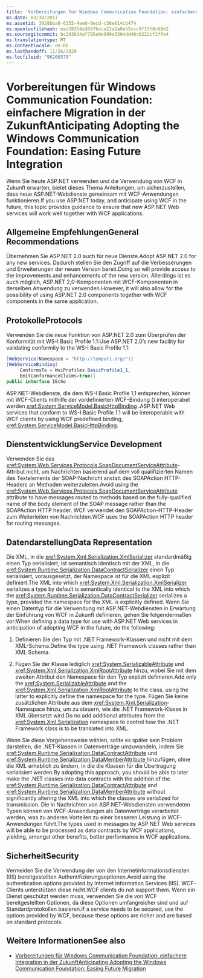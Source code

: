 ```yaml
---
title: 'Vorbereitungen für Windows Communication Foundation: einfachere Migration in der Zukunft'
ms.date: 03/30/2017
ms.assetid: 3028bba8-6355-4ee0-9ecd-c56e614cb474
ms.openlocfilehash: ead28354a3687bcca22a1a0eb5ccc9f15f0c69d2
ms.sourcegitcommit: bc293b14af795e0e999e3304dd40c0222cf2ffe4
ms.translationtype: MT
ms.contentlocale: de-DE
ms.lasthandoff: 11/26/2020
ms.locfileid: "96266570"
---
```

# <a name="anticipating-adopting-the-windows-communication-foundation-easing-future-integration"></a><span data-ttu-id="27ef3-102">Vorbereitungen für Windows Communication Foundation: einfachere Migration in der Zukunft</span><span class="sxs-lookup"><span data-stu-id="27ef3-102">Anticipating Adopting the Windows Communication Foundation: Easing Future Integration</span></span>

<span data-ttu-id="27ef3-103">Wenn Sie heute ASP.NET verwenden und die Verwendung von WCF in Zukunft erwarten, bietet dieses Thema Anleitungen, um sicherzustellen, dass neue ASP.NET-Webdienste gemeinsam mit WCF-Anwendungen funktionieren.</span><span class="sxs-lookup"><span data-stu-id="27ef3-103">If you use ASP.NET today, and anticipate using WCF in the future, this topic provides guidance to ensure that new ASP.NET Web services will work well together with WCF applications.</span></span>  
  
## <a name="general-recommendations"></a><span data-ttu-id="27ef3-104">Allgemeine Empfehlungen</span><span class="sxs-lookup"><span data-stu-id="27ef3-104">General Recommendations</span></span>  

 <span data-ttu-id="27ef3-105">Übernehmen Sie ASP.NET 2.0 auch für neue Dienste.</span><span class="sxs-lookup"><span data-stu-id="27ef3-105">Adopt ASP.NET 2.0 for any new services.</span></span> <span data-ttu-id="27ef3-106">Dadurch stellen Sie den Zugriff auf die Verbesserungen und Erweiterungen der neuen Version bereit.</span><span class="sxs-lookup"><span data-stu-id="27ef3-106">Doing so will provide access to the improvements and enhancements of the new version.</span></span> <span data-ttu-id="27ef3-107">Allerdings ist es auch möglich, ASP.NET 2,0-Komponenten mit WCF-Komponenten in derselben Anwendung zu verwenden.</span><span class="sxs-lookup"><span data-stu-id="27ef3-107">However, it will also allow for the possibility of using ASP.NET 2.0 components together with WCF components in the same application.</span></span>  
  
## <a name="protocols"></a><span data-ttu-id="27ef3-108">Protokolle</span><span class="sxs-lookup"><span data-stu-id="27ef3-108">Protocols</span></span>  

 <span data-ttu-id="27ef3-109">Verwenden Sie die neue Funktion von ASP.NET 2.0 zum Überprüfen der Konformität mit WS-I Basic Profile 1.1:</span><span class="sxs-lookup"><span data-stu-id="27ef3-109">Use ASP.NET 2.0’s new facility for validating conformity to the WS-I Basic Profile 1.1:</span></span>  
  
```csharp  
[WebService(Namespace = "http://tempuri.org/")]  
[WebServiceBinding(  
     ConformsTo = WsiProfiles.BasicProfile1_1,  
     EmitConformanceClaims=true)]  
public interface IEcho  
```  
  
 <span data-ttu-id="27ef3-110">ASP.NET-Webdienste, die dem WS-I Basic Profile 1,1 entsprechen, können mit WCF-Clients mithilfe der vordefinierten WCF-Bindung () interoperabel werden <xref:System.ServiceModel.BasicHttpBinding> .</span><span class="sxs-lookup"><span data-stu-id="27ef3-110">ASP.NET Web services that conform to WS-I Basic Profile 1.1 will be interoperable with WCF clients by using WCF predefined binding, <xref:System.ServiceModel.BasicHttpBinding>.</span></span>  
  
## <a name="service-development"></a><span data-ttu-id="27ef3-111">Dienstentwicklung</span><span class="sxs-lookup"><span data-stu-id="27ef3-111">Service Development</span></span>  

 <span data-ttu-id="27ef3-112">Verwenden Sie das <xref:System.Web.Services.Protocols.SoapDocumentServiceAttribute>-Attribut nicht, um Nachrichten basierend auf dem voll qualifizierten Namen des Textelements der SOAP-Nachricht anstatt des SOAPAction HTTP-Headers an Methoden weiterzuleiten.</span><span class="sxs-lookup"><span data-stu-id="27ef3-112">Avoid using the <xref:System.Web.Services.Protocols.SoapDocumentServiceAttribute> attribute to have messages routed to methods based on the fully-qualified name of the body element of the SOAP message rather than the SOAPAction HTTP header.</span></span> <span data-ttu-id="27ef3-113">WCF verwendet den SOAPAction-HTTP-Header zum Weiterleiten von Nachrichten.</span><span class="sxs-lookup"><span data-stu-id="27ef3-113">WCF uses the SOAPAction HTTP header for routing messages.</span></span>  
  
## <a name="data-representation"></a><span data-ttu-id="27ef3-114">Datendarstellung</span><span class="sxs-lookup"><span data-stu-id="27ef3-114">Data Representation</span></span>  

 <span data-ttu-id="27ef3-115">Die XML, in die <xref:System.Xml.Serialization.XmlSerializer> standardmäßig einen Typ serialisiert, ist semantisch identisch mit der XML, in die <xref:System.Runtime.Serialization.DataContractSerializer> einen Typ serialisiert, vorausgesetzt, der Namespace ist für die XML explizit definiert.</span><span class="sxs-lookup"><span data-stu-id="27ef3-115">The XML into which <xref:System.Xml.Serialization.XmlSerializer> serializes a type by default is semantically identical to the XML into which the <xref:System.Runtime.Serialization.DataContractSerializer> serializes a type, provided the namespace for the XML is explicitly defined.</span></span> <span data-ttu-id="27ef3-116">Wenn Sie einen Datentyp für die Verwendung mit ASP.NET-Webdiensten in Erwartung der Einführung von WCF in Zukunft definieren, gehen Sie folgendermaßen vor:</span><span class="sxs-lookup"><span data-stu-id="27ef3-116">When defining a data type for use with ASP.NET Web services in anticipation of adopting WCF in the future, do the following:</span></span>  
  
1. <span data-ttu-id="27ef3-117">Definieren Sie den Typ mit .NET Framework-Klassen und nicht mit dem XML-Schema.</span><span class="sxs-lookup"><span data-stu-id="27ef3-117">Define the type using .NET Framework classes rather than XML Schema.</span></span>  
  
2. <span data-ttu-id="27ef3-118">Fügen Sie der Klasse lediglich <xref:System.SerializableAttribute> und <xref:System.Xml.Serialization.XmlRootAttribute> hinzu, wobei Sie mit dem zweiten Attribut den Namespace für den Typ explizit definieren.</span><span class="sxs-lookup"><span data-stu-id="27ef3-118">Add only the <xref:System.SerializableAttribute> and the <xref:System.Xml.Serialization.XmlRootAttribute> to the class, using the latter to explicitly define the namespace for the type.</span></span> <span data-ttu-id="27ef3-119">Fügen Sie keine zusätzlichen Attribute aus dem <xref:System.Xml.Serialization>-Namespace hinzu, um zu steuern, wie die .NET Framework-Klasse in XML übersetzt wird.</span><span class="sxs-lookup"><span data-stu-id="27ef3-119">Do no add additional attributes from the <xref:System.Xml.Serialization> namespace to control how the .NET Framework class is to be translated into XML.</span></span>  
  
 <span data-ttu-id="27ef3-120">Wenn Sie diese Vorgehensweise wählen, sollte es später kein Problem darstellen, die .NET-Klassen in Datenverträge umzuwandeln, indem Sie <xref:System.Runtime.Serialization.DataContractAttribute> und <xref:System.Runtime.Serialization.DataMemberAttribute> hinzufügen, ohne die XML erheblich zu ändern, in die die Klassen für die Übertragung serialisiert werden.</span><span class="sxs-lookup"><span data-stu-id="27ef3-120">By adopting this approach, you should be able to later make the .NET classes into data contracts with the addition of the <xref:System.Runtime.Serialization.DataContractAttribute> and <xref:System.Runtime.Serialization.DataMemberAttribute> without significantly altering the XML into which the classes are serialized for transmission.</span></span> <span data-ttu-id="27ef3-121">Die in Nachrichten von ASP.NET-Webdiensten verwendeten Typen können von WCF-Anwendungen als Datenverträge verarbeitet werden, was zu anderen Vorteilen zu einer besseren Leistung in WCF-Anwendungen führt.</span><span class="sxs-lookup"><span data-stu-id="27ef3-121">The types used in messages by ASP.NET Web services will be able to be processed as data contracts by WCF applications, yielding, amongst other benefits, better performance in WCF applications.</span></span>  
  
## <a name="security"></a><span data-ttu-id="27ef3-122">Sicherheit</span><span class="sxs-lookup"><span data-stu-id="27ef3-122">Security</span></span>  

 <span data-ttu-id="27ef3-123">Vermeiden Sie die Verwendung der von den Internetinformationsdiensten (IIS) bereitgestellten Authentifizierungsoptionen.</span><span class="sxs-lookup"><span data-stu-id="27ef3-123">Avoid using the authentication options provided by Internet Information Services (IIS).</span></span> <span data-ttu-id="27ef3-124">WCF-Clients unterstützen diese nicht.</span><span class="sxs-lookup"><span data-stu-id="27ef3-124">WCF clients do not support them.</span></span> <span data-ttu-id="27ef3-125">Wenn ein Dienst geschützt werden muss, verwenden Sie die von WCF bereitgestellten Optionen, da diese Optionen umfangreicher sind und auf Standardprotokollen basieren.</span><span class="sxs-lookup"><span data-stu-id="27ef3-125">If a service needs to be secured, use the options provided by WCF, because these options are richer and are based on standard protocols.</span></span>  
  
## <a name="see-also"></a><span data-ttu-id="27ef3-126">Weitere Informationen</span><span class="sxs-lookup"><span data-stu-id="27ef3-126">See also</span></span>

- [<span data-ttu-id="27ef3-127">Vorbereitungen für Windows Communication Foundation: einfachere Integration in der Zukunft</span><span class="sxs-lookup"><span data-stu-id="27ef3-127">Anticipating Adopting the Windows Communication Foundation: Easing Future Migration</span></span>](anticipating-adopting-wcf-migration.md)
